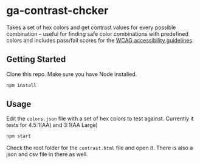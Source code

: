 # ga-contrast-chcker

Takes a set of hex colors and get contrast values for every possible combination –
useful for finding safe color combinations with predefined colors
and includes pass/fail scores for the
[WCAG accessibility guidelines](http://www.w3.org/TR/WCAG20/#visual-audio-contrast).

## Getting Started
Clone this repo. Make sure you have Node installed.

```bash
npm install
```

## Usage
Edit the `colors.json` file with a set of hex colors to test against. Currently it tests for 4.5:1(AA) and 3:1(AA Large)
```bash
npm start
```

Check the root folder for the `contrast.html` file and open it. There is also a json and csv file in there as well.
